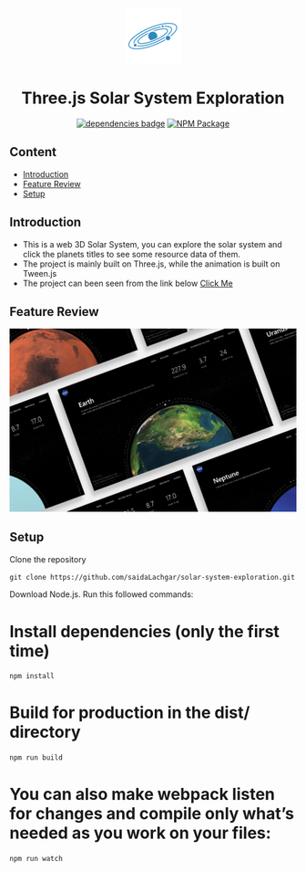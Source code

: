 <p align="center">
    <img width="100" src="https://github.com/saidaLachgar/solar-system-exploration/blob/main/dist/images/icon.png" alt="Three.js Solar Exploration">
</p>
<h1 align="center">Three.js Solar System Exploration</h1>

<p align="center">
  <a href="https://github.com/mrdoob/three.js/"><img src="https://img.shields.io/badge/dependencies-Three.js-brightgreen.svg" alt="dependencies badge"></a>
  <a href="https://www.npmjs.com/package/three" rel="nofollow"><img src="https://camo.githubusercontent.com/f66fa08048e7297bddab40ff398130fccfba137034eb3c72927cefc059d4cc5d/68747470733a2f2f696d672e736869656c64732e696f2f6e706d2f762f7468726565" alt="NPM Package"></a>
</p>


## Content

- [Introduction](#introduction)
- [Feature Review](#feature-review)
- [Setup](#setup)


## Introduction

* This is a web 3D Solar System, you can explore the solar system and click the planets titles to see some resource data of them. <br>
* The project is mainly built on Three.js, while the animation is built on Tween.js <br>
* The project can been seen from the link below [Click Me](https://planetary-facts.netlify.app)

## Feature Review

![screenshot](https://github.com/saidaLachgar/solar-system-exploration/blob/main/screenshot.jpg?raw=true)

## Setup

 Clone the repository
```html
git clone https://github.com/saidaLachgar/solar-system-exploration.git
```
Download Node.js. Run this followed commands:

# Install dependencies (only the first time)
```html
npm install
```
# Build for production in the dist/ directory
```html
npm run build
```

# You can also make webpack listen for changes and compile only what’s needed as you work on your files:
```html
npm run watch
```
